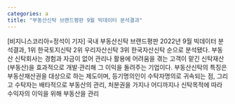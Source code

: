 ```yaml
---
categories: a
title: "부동산신탁 브랜드평판 9월 빅데이터 분석결과"
---
```

[비지니스코리아=정석이 기자] 국내 부동산신탁 브랜드평판 2022년 9월 빅데이터 분석결과, 1위 한국토지신탁 2위 우리자산신탁 3위 한국자산신탁 순으로 분석됐다. ​부동산 신탁회사는 경험과 자금이 없어 관리나 활용에 어려움을 겪는 고객이 맡긴 신탁재산(부동산)을 효과적으로 개발·관리해 그 이익을 돌려주는 기업이다. 부동산신탁의 특징은 부동산재산권을 대상으로 하는 제도이며, 등기명의인이 수탁자명의로 귀속되는 점, 그리고 수탁자는 배타적으로 부동산의 관리, 처분권을 가지나 어디까지나 신탁목적에 따라 수익자의 이익을 위해 부동산을 관리
